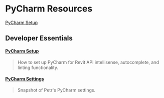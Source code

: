 # PyCharm Resources

[PyCharm Setup](/Assets/pycharm_macOS.png)

## Developer Essentials

#### [PyCharm Setup](Assets/pycharm_setup.pdf/)
> How to set up PyCharm for Revit API intellisense, autocomplete, and linting functionality.

#### [PyCharm Settings](Assets/settings_windows.jar/)
> Snapshot of Petr's PyCharm settings.